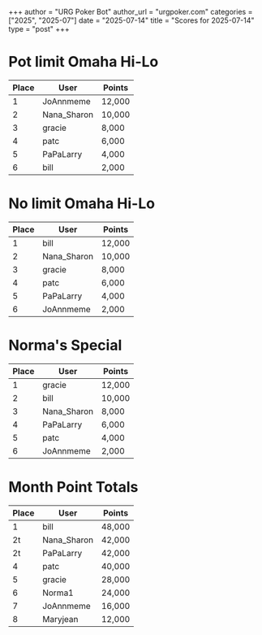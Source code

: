 +++
author = "URG Poker Bot"
author_url = "urgpoker.com"
categories = ["2025", "2025-07"]
date = "2025-07-14"
title = "Scores for 2025-07-14"
type = "post"
+++
# Pot limit Omaha Hi-Lo

| Place | User | Points |
|-------|------|--------|
| 1 | JoAnnmeme | 12,000 |
| 2 | Nana_Sharon | 10,000 |
| 3 | gracie | 8,000 |
| 4 | patc | 6,000 |
| 5 | PaPaLarry | 4,000 |
| 6 | bill | 2,000 |

# No limit Omaha Hi-Lo

| Place | User | Points |
|-------|------|--------|
| 1 | bill | 12,000 |
| 2 | Nana_Sharon | 10,000 |
| 3 | gracie | 8,000 |
| 4 | patc | 6,000 |
| 5 | PaPaLarry | 4,000 |
| 6 | JoAnnmeme | 2,000 |

# Norma's Special

| Place | User | Points |
|-------|------|--------|
| 1 | gracie | 12,000 |
| 2 | bill | 10,000 |
| 3 | Nana_Sharon | 8,000 |
| 4 | PaPaLarry | 6,000 |
| 5 | patc | 4,000 |
| 6 | JoAnnmeme | 2,000 |

# Month Point Totals

| Place | User | Points |
|-------|------|--------|
| 1 | bill | 48,000 |
| 2t | Nana_Sharon | 42,000 |
| 2t | PaPaLarry | 42,000 |
| 4 | patc | 40,000 |
| 5 | gracie | 28,000 |
| 6 | Norma1 | 24,000 |
| 7 | JoAnnmeme | 16,000 |
| 8 | Maryjean | 12,000 |
